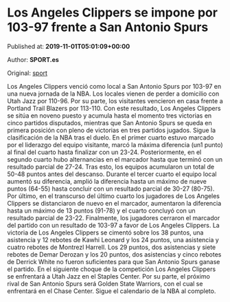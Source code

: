 
# Los Angeles Clippers se impone por 103-97 frente a San Antonio Spurs

Published at: **2019-11-01T05:01:09+00:00**

Author: **SPORT.es**

Original: [sport](https://www.sport.es/es/noticias/nba/los-angeles-clippers-se-impone-por-103-97-frente-a-san-antonio-spurs-7709931)

Los Angeles Clippers venció como local a San Antonio Spurs por 103-97 en una nueva jornada de la NBA. Los locales vienen de perder a domicilio con Utah Jazz por 110-96. Por su parte, los visitantes vencieron en casa frente a Portland Trail Blazers por 113-110. Con este resultado, Los Angeles Clippers se sitúa en noveno puesto y acumula hasta el momento tres victorias en cinco partidos disputados, mientras que San Antonio Spurs se queda en primera posición con pleno de victorias en tres partidos jugados. Sigue la clasificación de la NBA tras el duelo.
En el primer cuarto estuvo marcado por el liderazgo del equipo visitante, marcó la máxima diferencia (un1 punto) al final del cuarto hasta finalizar con un 23-24. Posteriormente, en el segundo cuarto hubo alternancias en el marcador hasta que terminó con un resultado parcial de 27-24. Tras esto, los equipos acumularon un total de 50-48 puntos antes del descanso.
Durante el tercer cuarto el equipo local aumentó su diferencia, amplió la diferencia hasta un máximo de nueve puntos (64-55) hasta concluir con un resultado parcial de 30-27 (80-75). Por último, en el transcurso del último cuarto los jugadores de Los Angeles Clippers se distanciaron de nuevo en el marcador, aumentaron la diferencia hasta un máximo de 13 puntos (91-78) y el cuarto concluyó con un resultado parcial de 23-22. Finalmente, los jugadores cerraron el marcador del partido con un resultado de 103-97 a favor de Los Angeles Clippers.
La victoria de Los Angeles Clippers se cimentó sobre los 38 puntos, una asistencia y 12 rebotes de Kawhi Leonard y los 24 puntos, una asistencia y cuatro rebotes de Montrezl Harrell. Los 29 puntos, dos asistencias y siete rebotes de Demar Derozan y los 20 puntos, dos asistencias y cinco rebotes de Derrick White no fueron suficientes para que San Antonio Spurs ganase el partido.
En el siguiente choque de la competición Los Angeles Clippers se enfrentará a Utah Jazz en el Staples Center. Por su parte, el próximo rival de San Antonio Spurs será Golden State Warriors, con el cual se enfrentará en el Chase Center. Sigue el calendario de la NBA al completo.
